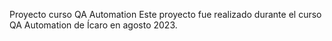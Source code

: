 Proyecto curso QA Automation
Este proyecto fue realizado durante el curso QA Automation de Ícaro en agosto 2023. 
